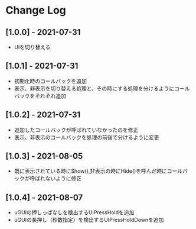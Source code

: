 
# Change Log

## [1.0.0] - 2021-07-31
- UIを切り替える
## [1.0.1] - 2021-07-31
- 初期化時のコールバックを追加
- 表示、非表示を切り替える処理と、その時にする処理を分けるようにコールバックをそれぞれ追加
## [1.0.2] - 2021-07-31
- 追加したコールバックが呼ばれていなかったのを修正
- 表示、非表示のコールバックを処理の前後で分けるように変更
## [1.0.3] - 2021-08-05
- 既に表示されている時にShow(),非表示の時にHide()を呼んだ時にコールバックが呼ばれないように修正
## [1.0.4] - 2021-08-07
- uGUIの押しっぱなしを検出するUIPressHoldを追加
- uGUIの長押し（秒数指定）を検出するUIPressHoldDownを追加
